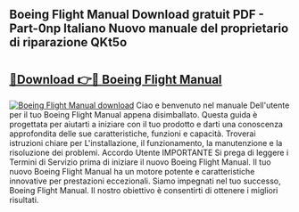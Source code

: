 ## Boeing Flight Manual Download gratuit PDF - Part-0np Italiano Nuovo manuale del proprietario di riparazione QKt5o

# <h2><a href="http://df93qb.blite.top/?on=Boeing+Flight+Manual">🔗Download 👉🔴 Boeing Flight Manual</a></h2>

[![Boeing Flight Manual download](https://i.imgur.com/lujVjoI.png)](http://df93qb.blite.top/?on=Boeing+Flight+Manual)
Ciao e benvenuto nel manuale Dell'utente per il tuo Boeing Flight Manual appena disimballato. Questa guida è progettata per aiutarti a iniziare con il tuo prodotto e darti una conoscenza approfondita delle sue caratteristiche, funzioni e capacità. Troverai istruzioni chiare per L'installazione, il funzionamento, la manutenzione e la risoluzione dei problemi. Accordo Utente IMPORTANTE Si prega di leggere i Termini di Servizio prima di iniziare il nuovo Boeing Flight Manual. Il tuo nuovo Boeing Flight Manual ha un motore potente e caratteristiche innovative per prestazioni eccezionali. Siamo impegnati nel tuo successo, Boeing Flight Manual. Il nostro obiettivo è consentirti di ottenere i migliori risultati.
